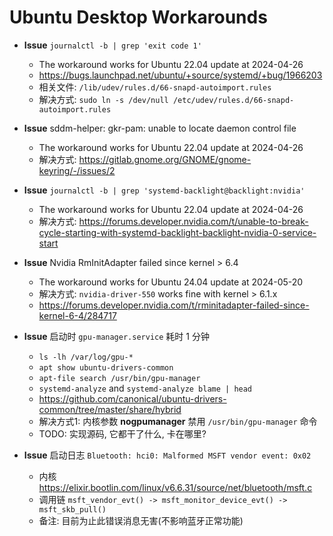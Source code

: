 # Ubuntu Desktop Workarounds

- **Issue** `journalctl -b | grep 'exit code 1'`
  * The workaround works for Ubuntu 22.04 update at 2024-04-26
  * https://bugs.launchpad.net/ubuntu/+source/systemd/+bug/1966203
  * 相关文件: `/lib/udev/rules.d/66-snapd-autoimport.rules`
  * 解决方式: `sudo ln -s /dev/null /etc/udev/rules.d/66-snapd-autoimport.rules`

- **Issue** sddm-helper: gkr-pam: unable to locate daemon control file
  * The workaround works for Ubuntu 22.04 update at 2024-04-26
  * 解决方式: https://gitlab.gnome.org/GNOME/gnome-keyring/-/issues/2

- **Issue** `journalctl -b | grep 'systemd-backlight@backlight:nvidia'`
  * The workaround works for Ubuntu 22.04 update at 2024-04-26
  * 解决方式: https://forums.developer.nvidia.com/t/unable-to-break-cycle-starting-with-systemd-backlight-backlight-nvidia-0-service-start

- **Issue** Nvidia RmInitAdapter failed since kernel > 6.4
  * The workaround works for Ubuntu 24.04 update at 2024-05-20
  * 解决方式: `nvidia-driver-550` works fine with kernel > 6.1.x
  * https://forums.developer.nvidia.com/t/rminitadapter-failed-since-kernel-6-4/284717

- **Issue** 启动时 `gpu-manager.service` 耗时 1 分钟
  * `ls -lh /var/log/gpu-*`
  * `apt show ubuntu-drivers-common`
  * `apt-file search /usr/bin/gpu-manager`
  * `systemd-analyze` and `systemd-analyze blame | head`
  * https://github.com/canonical/ubuntu-drivers-common/tree/master/share/hybrid
  * 解决方式1: 内核参数 __nogpumanager__ 禁用 `/usr/bin/gpu-manager` 命令
  * TODO: 实现源码, 它都干了什么, 卡在哪里?

- **Issue** 启动日志 `Bluetooth: hci0: Malformed MSFT vendor event: 0x02`
  * 内核 https://elixir.bootlin.com/linux/v6.6.31/source/net/bluetooth/msft.c
  * 调用链 `msft_vendor_evt() -> msft_monitor_device_evt() -> msft_skb_pull()`
  * 备注: 目前为止此错误消息无害(不影响蓝牙正常功能)
